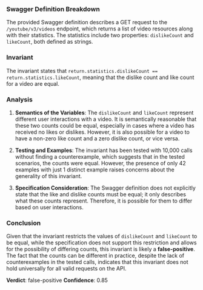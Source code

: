 ### Swagger Definition Breakdown
The provided Swagger definition describes a GET request to the `/youtube/v3/videos` endpoint, which returns a list of video resources along with their statistics. The statistics include two properties: `dislikeCount` and `likeCount`, both defined as strings. 

### Invariant
The invariant states that `return.statistics.dislikeCount == return.statistics.likeCount`, meaning that the dislike count and like count for a video are equal. 

### Analysis
1. **Semantics of the Variables**: The `dislikeCount` and `likeCount` represent different user interactions with a video. It is semantically reasonable that these two counts could be equal, especially in cases where a video has received no likes or dislikes. However, it is also possible for a video to have a non-zero like count and a zero dislike count, or vice versa. 

2. **Testing and Examples**: The invariant has been tested with 10,000 calls without finding a counterexample, which suggests that in the tested scenarios, the counts were equal. However, the presence of only 42 examples with just 1 distinct example raises concerns about the generality of this invariant. 

3. **Specification Consideration**: The Swagger definition does not explicitly state that the like and dislike counts must be equal; it only describes what these counts represent. Therefore, it is possible for them to differ based on user interactions. 

### Conclusion
Given that the invariant restricts the values of `dislikeCount` and `likeCount` to be equal, while the specification does not support this restriction and allows for the possibility of differing counts, this invariant is likely a **false-positive**. The fact that the counts can be different in practice, despite the lack of counterexamples in the tested calls, indicates that this invariant does not hold universally for all valid requests on the API. 

**Verdict**: false-positive
**Confidence**: 0.85
